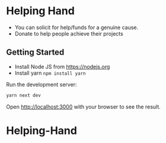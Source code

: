 # Helping Hand

- You can solicit for help/funds for a genuine cause.
- Donate to help people achieve their projects

## Getting Started

- Install Node JS from https://nodejs.org
- Install yarn `npm install yarn`

Run the development server:

```bash
yarn next dev
```

Open [http://localhost:3000](http://localhost:3000) with your browser to see the result.
# Helping-Hand
